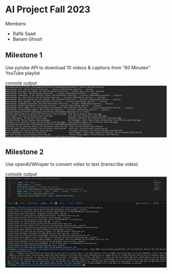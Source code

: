 # AI Project Fall 2023
Members:
  - Rafik Saad
  - Banani Ghosh

## Milestone 1
Use pytube API to download 10 videos & captions from "60 Minutes" YouTube playlist

console output
![Milestone1 console output](download_video_console_output.jpg)

## Milestone 2
Use openAI/Whisper to convert video to text (transcribe video)

console output
![Milestone1 console output](milestone2_output.png)

